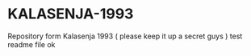 # KALASENJA-1993
Repository form Kalasenja 1993 ( please keep it up a secret guys )
test readme file ok
